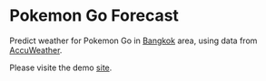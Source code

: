 # Pokemon Go Forecast
Predict weather for Pokemon Go in [Bangkok](https://goo.gl/maps/KRQ8vV3uuJn) area, using data from [AccuWeather](www.accuweather.com).

Please visite the demo [site](https://chanwutk.github.io/pokemon-go-forecast/).
